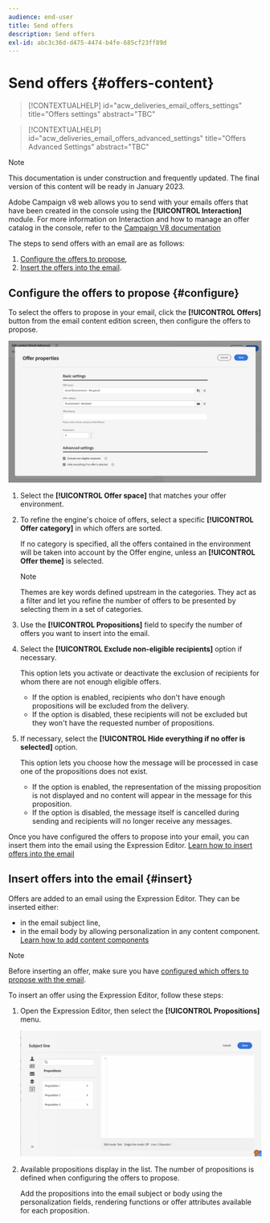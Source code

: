 ```yaml
---
audience: end-user
title: Send offers
description: Send offers
exl-id: abc3c36d-d475-4474-b4fe-685cf23ff89d
---
```

# Send offers {#offers-content}

>[!CONTEXTUALHELP]
>id="acw_deliveries_email_offers_settings"
>title="Offers settings"
>abstract="TBC"

>[!CONTEXTUALHELP]
>id="acw_deliveries_email_offers_advanced_settings"
>title="Offers Advanced Settings"
>abstract="TBC"

>[!NOTE]
>
>This documentation is under construction and frequently updated. The final version of this content will be ready in January 2023.

Adobe Campaign v8 web allows you to send with your emails offers that have been created in the console using the **[!UICONTROL Interaction]** module. For more information on Interaction and how to manage an offer catalog in the console, refer to the [Campaign V8 documentation](https://experienceleague.adobe.com/docs/campaign/campaign-v8/offers/interaction.html?lang=en)

The steps to send offers with an email are as follows:

1. [Configure the offers to propose](#configure),
1. [Insert the offers into the email](#insert).

## Configure the offers to propose {#configure}

To select the offers to propose in your email, click the **[!UICONTROL Offers]** button from the email content edition screen, then configure the offers to propose.

![](assets/create-content-offers.png)

1. Select the **[!UICONTROL Offer space]** that matches your offer environment.

1. To refine the engine's choice of offers, select a specific **[!UICONTROL Offer category]** in which offers are sorted.

    If no category is specified, all the offers contained in the environment will be taken into account by the Offer engine, unless an **[!UICONTROL Offer theme]** is selected.

    >[!NOTE]
    >
    >Themes are key words defined upstream in the categories. They act as a filter and let you refine the number of offers to be presented by selecting them in a set of categories. 

1. Use the **[!UICONTROL Propositions]** field to specify the number of offers you want to insert into the email.

1. Select the **[!UICONTROL Exclude non-eligible recipients]** option if necessary.

    This option lets you activate or deactivate the exclusion of recipients for whom there are not enough eligible offers.
    
    * If the option is enabled, recipients who don't have enough propositions will be excluded from the delivery.
    * If the option is disabled, these recipients will not be excluded but they won't have the requested number of propositions.

1. If necessary, select the **[!UICONTROL Hide everything if no offer is selected]** option.

    This option lets you choose how the message will be processed in case one of the propositions does not exist.
    
    * If the option is enabled, the representation of the missing proposition is not displayed and no content will appear in the message for this proposition.
    * If the option is disabled, the message itself is cancelled during sending and recipients will no longer receive any messages.

Once you have configured the offers to propose into your email, you can insert them into the email using the Expression Editor. [Learn how to insert offers into the email](#insert)

## Insert offers into the email {#insert}

Offers are added to an email using the Expression Editor. They can be inserted either:

* in the email subject line,
* in the email body by allowing personalization in any content component. [Learn how to add content components](content-components.md)

>[!NOTE]
>
>Before inserting an offer, make sure you have [configured which offers to propose with the email](#configure).

To insert an offer using the Expression Editor, follow these steps:

1. Open the Expression Editor, then select the **[!UICONTROL Propositions]** menu.

    ![](assets/offer-insertion.png)

1. Available propositions display in the list. The number of propositions is defined when configuring the offers to propose.

    Add the propositions into the email subject or body using the personalization fields, rendering functions or offer attributes available for each proposition.
